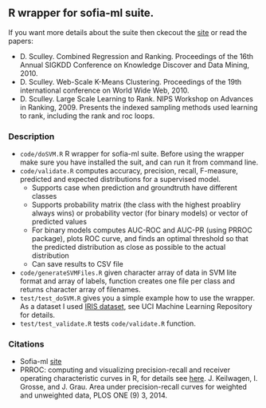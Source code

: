 ## R wrapper for sofia-ml suite.

If you want more details about the suite then ckecout the [site](https://code.google.com/p/sofia-ml/) or read the papers:

* D. Sculley. Combined Regression and Ranking. Proceedings of the 16th Annual SIGKDD Conference on Knowledge Discover and Data Mining, 2010.
* D. Sculley. Web-Scale K-Means Clustering. Proceedings of the 19th international conference on World Wide Web, 2010.
* D. Sculley. Large Scale Learning to Rank. NIPS Workshop on Advances in Ranking, 2009. Presents the indexed sampling methods used learning to rank, including the rank and roc loops.

### Description
* `code/doSVM.R` R wrapper for sofia-ml suite. Before using the wrapper make sure you have installed the suit, and can run it from command line.
* `code/validate.R` computes accuracy, precision, recall, F-measure, predicted and expected distributions for a supervised model.
    * Supports case when prediction and groundtruth have different classes
    * Supports probability matrix (the class with the highest proabliry always wins) or probability vector (for binary models) or vector of predicted values
    * For binary models computes AUC-ROC and AUC-PR (using PRROC package), plots ROC curve, and finds an optimal threshold so that the predicted distribution as close as possible to the actual distribution
    * Can save results to CSV file
* `code/generateSVMFiles.R` given character array of data in SVM lite format and array of labels, function creates one file per class and returns character array of filenames.
* `test/test_doSVM.R` gives you a simple example how to use the wrapper. As a dataset I used [IRIS dataset](https://archive.ics.uci.edu/ml/datasets/Iris), see UCI Machine Learning Repository for details.
* `test/test_validate.R` tests `code/validate.R` function.

### Citations
* Sofia-ml [site](https://code.google.com/p/sofia-ml/)
* PRROC: computing and visualizing precision-recall and receiver operating characteristic curves in R, for details see [here](http://cran.r-project.org/web/packages/PRROC/PRROC.pdf). J. Keilwagen, I. Grosse, and J. Grau. Area under precision-recall curves for weighted and unweighted data, PLOS ONE (9) 3, 2014.